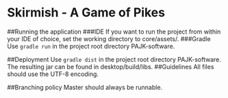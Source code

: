 # Skirmish - A Game of Pikes

##Running the application
###IDE
If you want to run the project from within your IDE of choice, set the working directory to core/assets/.
###Gradle
Use `gradle run` in the project root directory PAJK-software.

##Deployment
Use `gradle dist` in the project root directory PAJK-software.
The resulting jar can be found in desktop/build/libs.
##Guidelines
All files should use the UTF-8 encoding.

##Branching policy
Master should always be runnable.

